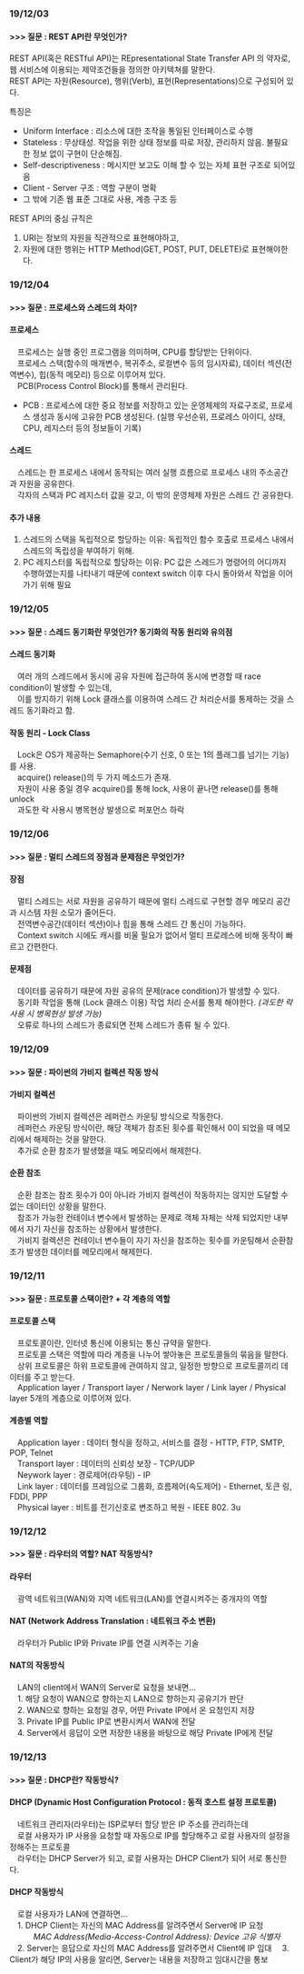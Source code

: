 ### 19/12/03  
#### >>> 질문 : REST API란 무엇인가?

REST API(혹은 RESTful API)는 REpresentational State Transfer API 의 약자로, 웹 서비스에 이용되는 제약조건들을 정의한 아키텍쳐를 말한다.  
REST API는 자원(Resource), 행위(Verb), 표현(Representations)으로 구성되어 있다.

특징은 
* Uniform Interface : 리소스에 대한 조작을 통일된 인터페이스로 수행
* Stateless : 무상태성. 작업을 위한 상태 정보를 따로 저장, 관리하지 않음. 불필요한 정보 없이 구현이 단순해짐.
* Self-descriptiveness : 메시지만 보고도 이해 할 수 있는 자체 표현 구조로 되어있음
* Client - Server 구조 : 역할 구분이 명확
* 그 밖에 기존 웹 표준 그대로 사용, 계층 구조 등

REST API의 중심 규칙은
1. URI는 정보의 자원을 직관적으로 표현해야하고, 
2. 자원에 대한 행위는 HTTP Method(GET, POST, PUT, DELETE)로 표현해야한다.


### 19/12/04
#### >>> 질문 : 프로세스와 스레드의 차이?

#### 프로세스
&emsp;프로세스는 실행 중인 프로그램을 의미하며, CPU를 할당받는 단위이다.  
&emsp;프로세스 스택(함수의 매개변수, 복귀주소, 로컬변수 등의 임시자료), 데이터 섹션(전역변수), 힙(동적 메모리) 등으로 이루어져 있다.  
&emsp;PCB(Process Control Block)를 통해서 관리된다.

* PCB : 프로세스에 대한 중요 정보를 저장하고 있는 운영체제의 자료구조로, 프로세스 생성과 동시에 고유한 PCB 생성된다. (실행 우선순위, 프로레스 아이디, 상태, CPU, 레지스터 등의 정보들이 기록)

#### 스레드
&emsp;스레드는 한 프로세스 내에서 동작되는 여러 실행 흐름으로 프로세스 내의 주소공간과 자원을 공유한다.  
&emsp;각자의 스택과 PC 레지스터 값을 갖고, 이 밖의 운영체제 자원은 스레드 간 공유한다.

#### 추가 내용
1. 스레드의 스택을 독립적으로 할당하는 이유: 독립적인 함수 호출로 프로세스 내에서 스레드의 독립성을 부여하기 위해.   
2. PC 레지스터를 독립적으로 할당하는 이유: PC 값은 스레드가 명령어의 어디까지 수행하였는지를 나타내기 때문에 context switch 이후 다시 돌아와서 작업을 이어가기 위해 필요


### 19/12/05
#### >>> 질문 : 스레드 동기화란 무엇인가? 동기화의 작동 원리와 유의점

#### 스레드 동기화
&emsp;여러 개의 스레드에서 동시에 공유 자원에 접근하여 동시에 변경할 때 race condition이 발생할 수 있는데,  
&emsp;이를 방지하기 위해 Lock 클래스를 이용하여 스레드 간 처리순서를 통제하는 것을 스레드 동기화라고 함.  

#### 작동 원리 - Lock Class
&emsp;Lock은 OS가 제공하는 Semaphore(수기 신호, 0 또는 1의 플래그를 넘기는 기능)를 사용.  
&emsp;acquire() release()의 두 가지 메소드가 존재.  
&emsp;자원이 사용 중일 경우 acquire()를 통해 lock, 사용이 끝나면 release()를 통해 unlock  
&emsp;과도한 락 사용시 병목현상 발생으로 퍼포먼스 하락


### 19/12/06
#### >>> 질문 : 멀티 스레드의 장점과 문제점은 무엇인가?

#### 장점
&emsp;멀티 스레드는 서로 자원을 공유하기 때문에 멀티 스레드로 구현할 경우 메모리 공간과 시스템 자원 소모가 줄어든다.  
&emsp;전역변수공간(데이터 섹션)이나 힙을 통해 스레드 간 통신이 가능하다.  
&emsp;Context switch 시에도 캐시를 비울 필요가 없어서 멀티 프로레스에 비해 동작이 빠르고 간편한다.  

#### 문제점
&emsp;데이터를 공유하기 때문에 자원 공유의 문제(race condition)가 발생할 수 있다.  
&emsp;동기화 작업을 통해 (Lock 클래스 이용) 작업 처리 순서를 통제 해야한다. *(과도한 락 사용 시 병목현상 발생 가능)*  
&emsp;오류로 하나의 스레드가 종료되면 전체 스레드가 종류 될 수 있다.  


### 19/12/09
#### >>> 질문 : 파이썬의 가비지 컬렉션 작동 방식

#### 가비지 컬렉션  
&emsp;파이썬의 가비지 컬렉션은 레퍼런스 카운팅 방식으로 작동한다.  
&emsp;레퍼런스 카운팅 방식이란, 해당 객체가 참조된 횟수를 확인해서 0이 되었을 때 메모리에서 해제하는 것을 말한다.  
&emsp;추가로 순환 참조가 발생했을 때도 메모리에서 해제한다.

#### 순환 참조
&emsp;순환 참조는 참조 횟수가 0이 아니라 가비지 컬렉션이 작동하지는 않지만 도달할 수 없는 데이터인 상황을 말한다.  
&emsp;참조가 가능한 컨테이너 변수에서 발생하는 문제로 객체 자체는 삭제 되었지만 내부에서 자기 자신을 참조하는 상황에서 발생한다.  
&emsp;가비지 컬렉션은 컨테이너 변수들이 자기 자신을 참조하는 횟수를 카운팅해서 순환참조가 발생한 데이터를 메모리에서 해제한다.


### 19/12/11
#### >>> 질문 : 프로토콜 스택이란? + 각 계층의 역할

#### 프로토콜 스택
&emsp;프로토콜이란, 인터넷 통신에 이용되는 통신 규약을 말한다.  
&emsp;프로토콜 스택은 역할에 따라 계층을 나누어 쌓아놓은 프로토콜들의 묶음을 말한다.  
&emsp;상위 프로토콜은 하위 프로토콜에 관여하지 않고, 일정한 방향으로 프로토콜끼리 데이터를 주고 받는다.  
&emsp;Application layer / Transport layer / Nerwork layer / Link layer / Physical layer 5개의 계층으로 이루어져 있다. 

#### 계층별 역할
&emsp;Application layer : 데이터 형식을 정하고, 서비스를 결정 - HTTP, FTP, SMTP, POP, Telnet  
&emsp;Transport layer : 데이터의 신뢰성 보장 - TCP/UDP  
&emsp;Neywork layer : 경로제어(라우팅) - IP  
&emsp;Link layer : 데이터를 프레임으로 그룹화, 흐름제어(속도제어) - Ethernet, 토큰 링, FDDI, PPP  
&emsp;Physical layer : 비트를 전기신호로 변조하고 복원 - IEEE 802. 3u  


### 19/12/12
#### >>> 질문 : 라우터의 역할? NAT 작동방식?

#### 라우터
&emsp;광역 네트워크(WAN)와 지역 네트워크(LAN)를 연결시켜주는 중개자의 역할  

#### NAT (Network Address Translation : 네트워크 주소 변환)  
&emsp;라우터가 Public IP와 Private IP를 연결 시켜주는 기술  

#### NAT의 작동방식
&emsp;LAN의 client에서 WAN의 Server로 요청을 보내면...  
&emsp;1. 해당 요청이 WAN으로 향하는지 LAN으로 향하는지 공유기가 판단  
&emsp;2. WAN으로 향하는 요청일 경우, 어떤 Private IP에서 온 요청인지 저장  
&emsp;3. Private IP를 Public IP로 변환시켜서 WAN에 전달  
&emsp;4. Server에서 응답이 오면 저장한 내용을 바탕으로 해당 Private IP에게 전달  


### 19/12/13
#### >>> 질문 : DHCP란? 작동방식?

#### DHCP (Dynamic Host Configuration Protocol : 동적 호스트 설정 프로토콜)
&emsp;네트워크 관리자(라우터)는 ISP로부터 할당 받은 IP 주소를 관리하는데    
&emsp;로컬 사용자가 IP 사용을 요청할 때 자동으로 IP를 할당해주고 로컬 사용자의 설정을 정해주는 프로토콜   
&emsp;라우터는 DHCP Server가 되고, 로컬 사용자는 DHCP Client가 되어 서로 통신한다.  

#### DHCP 작동방식
&emsp;로컬 사용자가 LAN에 연결하면...  
&emsp;1. DHCP Client는 자신의 MAC Address를 알려주면서 Server에 IP 요청  
&emsp;&emsp;&emsp;*MAC Address(Media-Access-Control Address): Device 고유 식별자*  
&emsp;2. Server는 응답으로 자신의 MAC Address를 알려주면서 Client에 IP 임대
&emsp;3. Client가 해당 IP의 사용을 알리면, Server는 내용을 저장하고 임대시간을 통보
